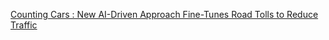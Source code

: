 [Counting Cars : New AI-Driven Approach Fine-Tunes Road Tolls to Reduce Traffic](https://qi.tc/qi/112728)